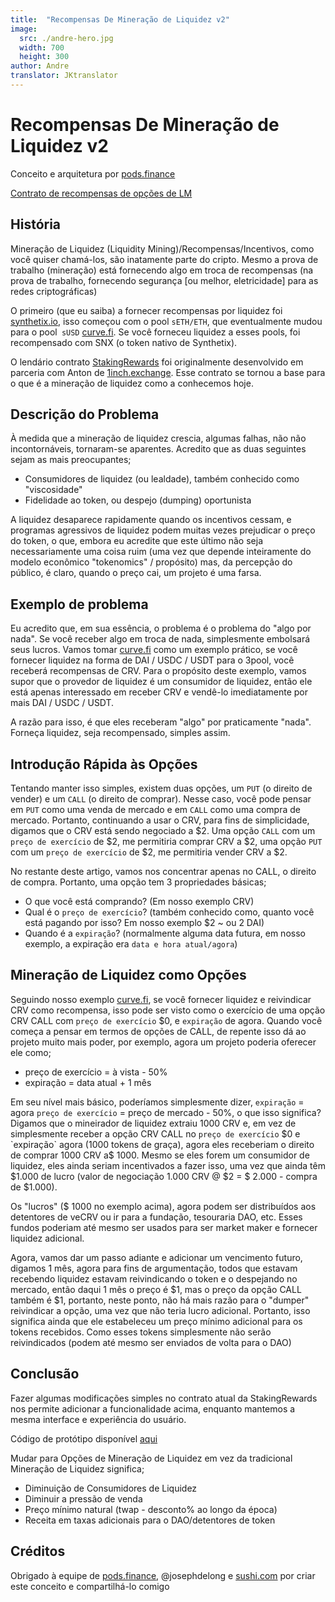```yaml
---
title:  "Recompensas De Mineração de Liquidez v2"
image:
  src: ./andre-hero.jpg
  width: 700
  height: 300
author: Andre
translator: JKtranslator
---
```


# Recompensas De Mineração de Liquidez v2

Conceito e arquitetura por [pods.finance](https://www.pods.finance/)

[Contrato de recompensas de opções de LM](https://twitter.com/AndreCronjeTech/status/1426580528510251008)

## **História**

Mineração de Liquidez (Liquidity Mining)/Recompensas/Incentivos, como você quiser chamá-los, são inatamente parte do cripto. Mesmo a prova de trabalho (mineração) está fornecendo algo em troca de recompensas (na prova de trabalho, fornecendo segurança [ou melhor, eletricidade] para as redes criptográficas)

O primeiro (que eu saiba) a fornecer recompensas por liquidez foi [synthetix.io](https://synthetix.io/), isso começou com o pool `sETH/ETH`, que eventualmente mudou para o pool` sUSD` [curve.fi](https://curve.fi/). Se você forneceu liquidez a esses pools, foi recompensado com SNX (o token nativo de Synthetix).

O lendário contrato [StakingRewards](https://github.com/Synthetixio/synthetix/blob/develop/contracts/StakingRewards.sol) foi originalmente desenvolvido em parceria com Anton de [1inch.exchange](https://1inch.exchange/). Esse contrato se tornou a base para o que é a mineração de liquidez como a conhecemos hoje.

## **Descrição do Problema**

À medida que a mineração de liquidez crescia, algumas falhas, não não incontornáveis, tornaram-se aparentes. Acredito que as duas seguintes sejam as mais preocupantes;

- Consumidores de liquidez (ou lealdade), também conhecido como "viscosidade"
- Fidelidade ao token, ou despejo (dumping) oportunista

A liquidez desaparece rapidamente quando os incentivos cessam, e programas agressivos de liquidez podem muitas vezes prejudicar o preço do token, o que, embora eu acredite que este último não seja necessariamente uma coisa ruim (uma vez que depende inteiramente do modelo econômico "tokenomics" / propósito) mas, da percepção do público, é claro, quando o preço cai, um projeto é uma farsa.

## **Exemplo de problema**

Eu acredito que, em sua essência, o problema é o problema do "algo por nada". Se você receber algo em troca de nada, simplesmente embolsará seus lucros. Vamos tomar [curve.fi](https://curve.fi/) como um exemplo prático, se você fornecer liquidez na forma de DAI / USDC / USDT para o 3pool, você receberá recompensas de CRV. Para o propósito deste exemplo, vamos supor que o provedor de liquidez é um consumidor de liquidez, então ele está apenas interessado em receber CRV e vendê-lo imediatamente por mais DAI / USDC / USDT.

A razão para isso, é que eles receberam "algo" por praticamente "nada". Forneça liquidez, seja recompensado, simples assim.

## **Introdução Rápida às Opções**

Tentando manter isso simples, existem duas opções, um `PUT` (o direito de vender) e um `CALL` (o direito de comprar). Nesse caso, você pode pensar em `PUT` como uma venda de mercado e em `CALL` como uma compra de mercado. Portanto, continuando a usar o CRV, para fins de simplicidade, digamos que o CRV está sendo negociado a $2. Uma opção `CALL` com um `preço de exercício` de $2, me permitiria comprar CRV a $2, uma opção `PUT` com um `preço de exercício` de $2, me permitiria vender CRV a $2.

No restante deste artigo, vamos nos concentrar apenas no CALL, o direito de compra. Portanto, uma opção tem 3 propriedades básicas;

- O que você está comprando? (Em nosso exemplo CRV)
- Qual é o `preço de exercício`? (também conhecido como, quanto você está pagando por isso? Em nosso exemplo $2 ~ ou 2 DAI)
- Quando é a `expiração`? (normalmente alguma data futura, em nosso exemplo, a expiração era `data e hora atual/agora`)

## **Mineração de Liquidez como Opções**

Seguindo nosso exemplo [curve.fi](https://curve.fi/), se você fornecer liquidez e reivindicar CRV como recompensa, isso pode ser visto como o exercício de uma opção CRV CALL com `preço de exercício` $0, e `expiração` de agora. Quando você começa a pensar em termos de opções de CALL, de repente isso dá ao projeto muito mais poder, por exemplo, agora um projeto poderia oferecer ele como;

- preço de exercício = à vista - 50%
- expiração = data atual + 1 mês

Em seu nível mais básico, poderíamos simplesmente dizer, `expiração` = agora `preço de exercício` = preço de mercado - 50%, o que isso significa? Digamos que o mineirador de liquidez extraiu 1000 CRV e, em vez de simplesmente receber a opção CRV CALL no `preço de exercício` $0 e `expiração` agora (1000 tokens de graça), agora eles receberiam o direito de comprar 1000 CRV a$ 1000. Mesmo se eles forem um consumidor de liquidez, eles ainda seriam incentivados a fazer isso, uma vez que ainda têm $1.000 de lucro (valor de negociação 1.000 CRV @ $2 = $ 2.000 - compra de $1.000).

Os "lucros" ($ 1000 no exemplo acima), agora podem ser distribuídos aos detentores de veCRV ou ir para a fundação, tesouraria DAO, etc. Esses fundos poderiam até mesmo ser usados para ser market maker e fornecer liquidez adicional.

Agora, vamos dar um passo adiante e adicionar um vencimento futuro, digamos 1 mês, agora para fins de argumentação, todos que estavam recebendo liquidez estavam reivindicando o token e o despejando no mercado, então daqui 1 mês o preço é $1, mas o preço da opção CALL também é $1, portanto, neste ponto, não há mais razão para o "dumper" reivindicar a opção, uma vez que não teria lucro adicional. Portanto, isso significa ainda que ele estabeleceu um preço mínimo adicional para os tokens recebidos. Como esses tokens simplesmente não serão reivindicados (podem até mesmo ser enviados de volta para o DAO)

## **Conclusão**

Fazer algumas modificações simples no contrato atual da StakingRewards nos permite adicionar a funcionalidade acima, enquanto mantemos a mesma interface e experiência do usuário.

Código de protótipo disponível [aqui](https://gist.github.com/andrecronje/6c3da8b294488001adeda528f70bc301)

Mudar para Opções de Mineração de Liquidez em vez da tradicional Mineração de Liquidez significa;

- Diminuição de Consumidores de Liquidez
- Diminuir a pressão de venda
- Preço mínimo natural (twap - desconto% ao longo da época)
- Receita em taxas adicionais para o DAO/detentores de token

## **Créditos**

Obrigado à equipe de [pods.finance](https://www.pods.finance/), @josephdelong e [sushi.com](https://sushi.com/) por criar este conceito e compartilhá-lo comigo
